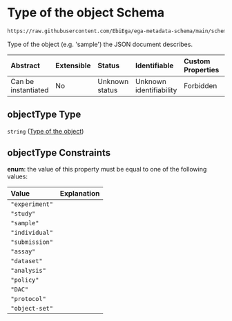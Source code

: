 # Type of the object Schema

```txt
https://raw.githubusercontent.com/EbiEga/ega-metadata-schema/main/schemas/EGA.common-definitions.json#/$defs/schemaDescriptor/properties/objectType
```

Type of the object (e.g. 'sample') the JSON document describes.

| Abstract            | Extensible | Status         | Identifiable            | Custom Properties | Additional Properties | Access Restrictions | Defined In                                                                                           |
| :------------------ | :--------- | :------------- | :---------------------- | :---------------- | :-------------------- | :------------------ | :--------------------------------------------------------------------------------------------------- |
| Can be instantiated | No         | Unknown status | Unknown identifiability | Forbidden         | Allowed               | none                | [EGA.common-definitions.json\*](../../../schemas/EGA.common-definitions.json "open original schema") |

## objectType Type

`string` ([Type of the object](ega-4-defs-schema-descriptor-properties-type-of-the-object.md))

## objectType Constraints

**enum**: the value of this property must be equal to one of the following values:

| Value          | Explanation |
| :------------- | :---------- |
| `"experiment"` |             |
| `"study"`      |             |
| `"sample"`     |             |
| `"individual"` |             |
| `"submission"` |             |
| `"assay"`      |             |
| `"dataset"`    |             |
| `"analysis"`   |             |
| `"policy"`     |             |
| `"DAC"`        |             |
| `"protocol"`   |             |
| `"object-set"` |             |
